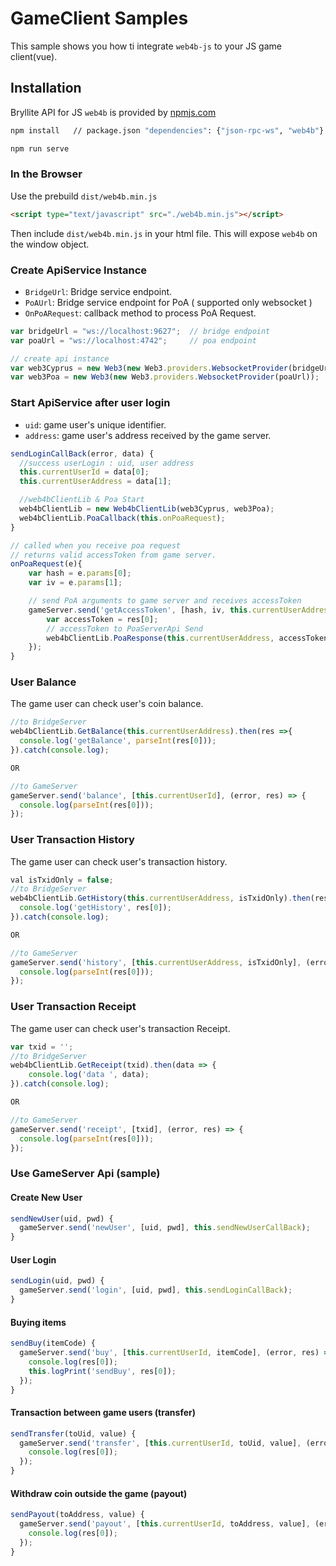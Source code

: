 # GameClient Samples
This sample shows you how ti integrate `web4b-js` to your JS game client(vue).

## Installation

Bryllite API for JS `web4b` is provided by [npmjs.com](https://www.npmjs.com/package/web4b/)

~~~bash
npm install   // package.json "dependencies": {"json-rpc-ws", "web4b"}

npm run serve
~~~

### In the Browser

Use the prebuild `dist/web4b.min.js`

~~~html
<script type="text/javascript" src="./web4b.min.js"></script>
~~~

Then include `dist/web4b.min.js` in your html file.
This will expose `web4b` on the window object.

### Create ApiService Instance
* `BridgeUrl`: Bridge service endpoint.
* `PoAUrl`: Bridge service endpoint for PoA ( supported only websocket )
* `OnPoARequest`: callback method to process PoA Request.

~~~js
var bridgeUrl = "ws://localhost:9627";  // bridge endpoint
var poaUrl = "ws://localhost:4742";     // poa endpoint

// create api instance
var web3Cyprus = new Web3(new Web3.providers.WebsocketProvider(bridgeUrl));
var web3Poa = new Web3(new Web3.providers.WebsocketProvider(poaUrl));  
~~~

### Start ApiService after user login
* `uid`: game user's unique identifier.
* `address`: game user's address received by the game server.

~~~js
sendLoginCallBack(error, data) {
  //success userLogin : uid, user address
  this.currentUserId = data[0];
  this.currentUserAddress = data[1];

  //web4bClientLib & Poa Start
  web4bClientLib = new Web4bClientLib(web3Cyprus, web3Poa);
  web4bClientLib.PoaCallback(this.onPoaRequest);
}

// called when you receive poa request
// returns valid accessToken from game server.
onPoaRequest(e){
    var hash = e.params[0];
    var iv = e.params[1];

    // send PoA arguments to game server and receives accessToken
    gameServer.send('getAccessToken', [hash, iv, this.currentUserAddress], (error, res) => {
        var accessToken = res[0];
        // accessToken to PoaServerApi Send
        web4bClientLib.PoaResponse(this.currentUserAddress, accessToken).then(console.log).catch(console.log);
    });
}
~~~

### User Balance
The game user can check user's coin balance.

~~~js
//to BridgeServer
web4bClientLib.GetBalance(this.currentUserAddress).then(res =>{
  console.log('getBalance', parseInt(res[0]));
}).catch(console.log);

OR

//to GameServer
gameServer.send('balance', [this.currentUserId], (error, res) => {
  console.log(parseInt(res[0]));
});   
~~~

### User Transaction History
The game user can check user's transaction history.

~~~js
val isTxidOnly = false;
//to BridgeServer
web4bClientLib.GetHistory(this.currentUserAddress, isTxidOnly).then(res =>{
  console.log('getHistory', res[0]);
}).catch(console.log);

OR

//to GameServer
gameServer.send('history', [this.currentUserAddress, isTxidOnly], (error, res) => {
  console.log(parseInt(res[0]));
});   
~~~

### User Transaction Receipt
The game user can check user's transaction Receipt.

~~~js
var txid = '';
//to BridgeServer
web4bClientLib.GetReceipt(txid).then(data => {
    console.log('data ', data);
}).catch(console.log);

OR

//to GameServer
gameServer.send('receipt', [txid], (error, res) => {
  console.log(parseInt(res[0]));
});
~~~

### Use GameServer Api (sample)
#### Create New User
~~~js
sendNewUser(uid, pwd) {
  gameServer.send('newUser', [uid, pwd], this.sendNewUserCallBack);             
}
~~~

#### User Login
~~~js
sendLogin(uid, pwd) {
  gameServer.send('login', [uid, pwd], this.sendLoginCallBack);             
}
~~~

#### Buying items
~~~js
sendBuy(itemCode) {
  gameServer.send('buy', [this.currentUserId, itemCode], (error, res) => {
    console.log(res[0]);
    this.logPrint('sendBuy', res[0]);
  });   
}
~~~

#### Transaction between game users (transfer)
~~~js
sendTransfer(toUid, value) {
  gameServer.send('transfer', [this.currentUserId, toUid, value], (error, res) => {
    console.log(res[0]);
  });         
}
~~~

#### Withdraw coin outside the game (payout)
~~~js
sendPayout(toAddress, value) {
  gameServer.send('payout', [this.currentUserId, toAddress, value], (error, res) => {
    console.log(res[0]);
  });               
}
~~~